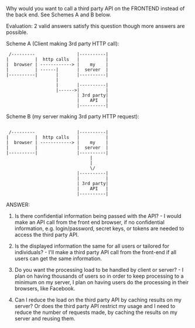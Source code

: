 Why would you want to call a third party API on the FRONTEND instead of the back end.  See Schemes A and B below. 

Evaluation: 2 valid answers satisfy this question though more answers are possible.

Scheme A (Client making 3rd party HTTP call):
```
 /---------                |----------|
|          |  http calls   |          |
|  browser | ------------> |    my    |
|          | ------|       |  server  |
|----------|       |       |----------|
                   |
                   |       |----------|
                   |------>|          |
                           | 3rd party|
                           |    API   |
                           |----------|

```

Scheme B (my server making 3rd party HTTP request):
```

 /---------                |----------|
|          |  http calls   |          |
|  browser | ------------> |    my    |
|          |               |  server  |
|----------|               |----------|
                                |
                                |
                                \/
                           |----------|
                           |          |
                           | 3rd party|
                           |    API   |
                           |----------|

```


ANSWER:

1. Is there confidential information being passed with the API? - I would make an API call from the front end browser, if no confidential information, e.g. login/password, secret keys, or tokens are needed to access the third party API.

1. Is the displayed information the same for all users or tailored for individuals? - I'll make a third party API call from the front-end if all users can get the same information.

1. Do you want the processing load to be handled by client or server? - I plan on having thousands of users so in order to keep processing to a minimum on my server, I plan on having users do the processing in their browsers, like Facebook.

1. Can I reduce the load on the third party API by caching results on my server?  Or does the third party API restrict my usage and I need to reduce the number of requests made, by caching the results on my server and reusing them.